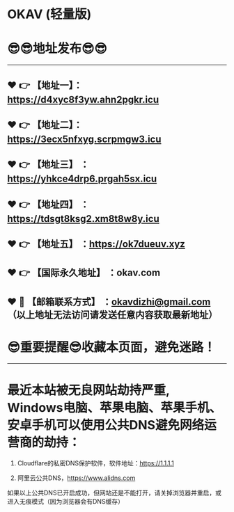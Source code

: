 # OKAV (轻量版)
:sunglasses::sunglasses:地址发布:sunglasses::sunglasses:
==

------
:heart: :point_right: 【地址一】：https://d4xyc8f3yw.ahn2pgkr.icu
------
:heart: :point_right: 【地址二】：https://3ecx5nfxyg.scrpmgw3.icu
------
:heart: :point_right: 【地址三】 ：https://yhkce4drp6.prgah5sx.icu
-----
:heart: :point_right: 【地址四】 ：https://tdsgt8ksg2.xm8t8w8y.icu
------
:heart: :point_right: 【地址五】 ：https://ok7dueuv.xyz
------
:heart: :point_right: 【国际永久地址】 ：okav.com
------------
:heart: :e-mail: 【邮箱联系方式】 ：okavdizhi@gmail.com （以上地址无法访问请发送任意内容获取最新地址）
------
:sunglasses:重要提醒:sunglasses:收藏本页面，避免迷路！
==
------
最近本站被无良网站劫持严重, Windows电脑、苹果电脑、苹果手机、安卓手机可以使用公共DNS避免网络运营商的劫持：
==

1. Cloudflare的私密DNS保护软件，软件地址：https://1.1.1.1

2. 阿里云公共DNS，https://www.alidns.com

如果以上公共DNS已开启成功，但网站还是不能打开，请关掉浏览器并重启，或进入无痕模式（因为浏览器会有DNS缓存）
